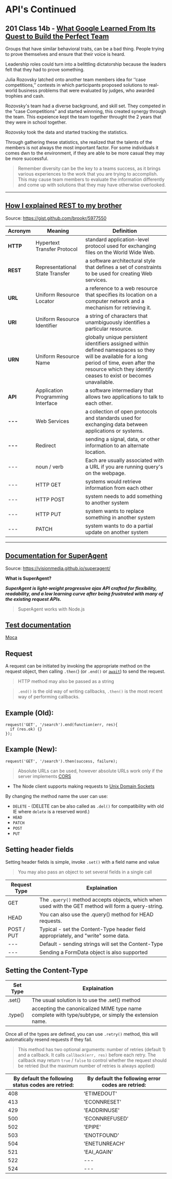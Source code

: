 # API's Continued
 
## 201 Class 14b - [What Google Learned From Its Quest to Build the Perfect Team](https://www.google.com/amp/mobile.nytimes.com/2016/02/28/magazine/what-google-learned-from-its-quest-to-build-the-perfect-team.amp.html)
 
Groups that have similar behavioral traits, can be a bad thing. People trying to prove themselves and ensure that their voice is heard. 
 
Leadership roles could turn into a belittling dictatorship because the leaders felt that they had to prove something.
 
Julia Rozovsky latched onto another team members idea for ‘‘case competitions,’’ contests in which participants proposed solutions to real-world business problems that were evaluated by judges, who awarded trophies and cash.
 
Rozovsky's team had a diverse background, and skill set. They competed in the "case Competitions" and started winnning, this created synergy through the team. This expeience kept the team together throught the 2 years that they were in school together.
 
Rozovsky took the data and started tracking the statistics. 
 
Through gathering these statistics, she realized that the talents of the members is not always the most important factor. For some individuals it comes dwn to the environment, if they are able to be more casual they may be more successful.
 
> Remember diversity can be the key to a teams success, as it brings various experiences to the work that you are trying to accomplish. This may cause team members to evaluate the information differently and come up with solutions that they may have otherwise overlooked.
 
---
 
## [How I explained REST to my brother](https://gist.github.com/brookr/5977550)
 
Source: https://gist.github.com/brookr/5977550
 
| Acronym | Meaning | Definition |
| --- | --- | --- |
|  **HTTP** | Hypertext Transfer Protocol | standard application-level protocol used for exchanging files on the World Wide Web. |
| **REST** | Representational State Transfer | a software architectural style that defines a set of constraints to be used for creating Web services. |
| **URL** | Uniform Resource Locator | a reference to a web resource that specifies its location on a computer network and a mechanism for retrieving it.
| **URI** | Uniform Resource Identifier | a string of characters that unambiguously identifies a particular resource. |
| **URN** | Uniform Resource Name | globally unique persistent identifiers assigned within defined namespaces so they will be available for a long period of time, even after the resource which they identify ceases to exist or becomes unavailable. |
| **API** | Application Programming Interface | a software intermediary that allows two applications to talk to each other. |
| **---** | Web Services | a collection of open protocols and standards used for exchanging data between applications or systems. | 
| **---** | Redirect |  sending a signal, data, or other information to an alternate location. |
| --- | noun / verb | Each are usually associated with a URL if you are running query's on the webpage. |
| --- | HTTP GET | systems would retrieve information from each other |
| --- | HTTP POST | system needs to add something to another system |
| --- | HTTP PUT | system wants to replace something in another system |
| --- | PATCH | system wants to do a partial update on another system |
---
 
 
## [Documentation for SuperAgent](https://visionmedia.github.io/superagent/)
 
Source: https://visionmedia.github.io/superagent/
 
**What is SuperAgent?**
 
***SuperAgent is light-weight progressive ajax API crafted for flexibility, readability, and a low learning curve after being frustrated with many of the existing request APIs.***
 
> SuperAgent works with Node.js
 
## [Test documentation](https://visionmedia.github.io/superagent/docs/test.html)
 
[Moca](https://mochajs.org/)
 
## Request
 
A request can be initiated by invoking the appropriate method on the request object, then calling `.then(`) (or `.end()` or [`await`](https://visionmedia.github.io/superagent/#promise-and-generator-support)) to send the request.
 
> HTTP method may also be passed as a string
 
>`.end()` is the old way of writing callbacks, `.then()` is the most recent way of performing callbacks.
 
## Example (Old):
```
request('GET', '/search').end(function(err, res){
  if (res.ok) {}
});
```
## Example (New):
```
request('GET', '/search').then(success, failure);
```
> Absolute URLs can be used, however absolute URLs work only if the server implements [CORS](https://visionmedia.github.io/superagent/#cors)
 
- The Node client supports making requests to [Unix Domain Sockets](https://en.wikipedia.org/wiki/Unix_domain_socket)
 
By changing the method name the user can use:
- `DELETE` - (DELETE can be also called as `.del()` for compatibility with old IE where `delete` is a reserved word.)
- `HEAD`
- `PATCH`
- `POST`
- `PUT` 
 
## Setting header fields
 
Setting header fields is simple, invoke `.set()` with a field name and value
> You may also pass an object to set several fields in a single call
 
|Request Type | Explaination|
| --- | --- |
| GET | The `.query()` method accepts objects, which when used with the GET method will form a query-string. |
| HEAD | You can also use the .query() method for HEAD requests. |
| POST / PUT | Typical - set the Content-Type header field appropriately, and "write" some data. |
| --- | Default - sending strings will set the Content-Type |
| --- | Sending a FormData object is also supported |
 
## Setting the Content-Type
| Set Type | Explaination |
| --- | --- |
| .set() | The usual solution is to use the .set() method |
|  .type() | accepting the canonicalized MIME type name complete with type/subtype, or simply the extension name. |
 

Once all of the types are defined, you can use `.retry()` method, this will automatically resend requests if they fail.
 
> This method has two optional arguments: number of retries (default 1) and a callback. It calls `callback(err, res)` before each retry. The callback may return `true` / `false` to control whether the request should be retried (but the maximum number of retries is always applied)
 
| By default the following status codes are retried: | By default the following error codes are retried: |
| --- | --- |
| 408 | 'ETIMEDOUT' |
| 413 | 'ECONNRESET' |
| 429 | 'EADDRINUSE' |
| 500 |'ECONNREFUSED' |
| 502 | 'EPIPE' |
| 503 | 'ENOTFOUND' |
| 504 | 'ENETUNREACH' |
| 521 | 'EAI_AGAIN' |
| 522 | --- |
| 524 | --- |